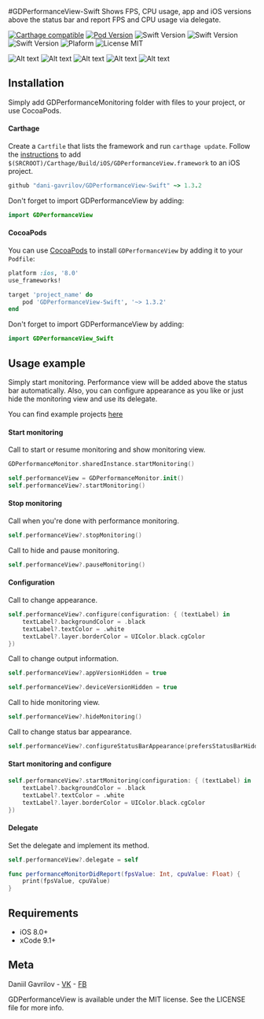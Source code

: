 #GDPerformanceView-Swift
Shows FPS, CPU usage, app and iOS versions above the status bar and report FPS and CPU usage via delegate.

[![Carthage compatible](https://img.shields.io/badge/Carthage-compatible-brightgreen.svg)](https://github.com/Carthage/Carthage) 
[![Pod Version](https://img.shields.io/badge/Pod-1.3.2-6193DF.svg)](https://cocoapods.org/)
![Swift Version](https://img.shields.io/badge/xCode-9.1+-blue.svg)
![Swift Version](https://img.shields.io/badge/iOS-8.0+-blue.svg) 
![Swift Version](https://img.shields.io/badge/Swift-4.0+-orange.svg)
![Plaform](https://img.shields.io/badge/Platform-iOS-lightgrey.svg)
![License MIT](https://img.shields.io/badge/License-MIT-lightgrey.svg) 

![Alt text](https://github.com/dani-gavrilov/GDPerformanceView-Swift/blob/master/performance_view.PNG?raw=true "Example PNG")
![Alt text](https://github.com/dani-gavrilov/GDPerformanceView-Swift/blob/master/performance_view_2.PNG?raw=true "Example PNG")
![Alt text](https://github.com/dani-gavrilov/GDPerformanceView-Swift/blob/master/performance_view_3.PNG?raw=true "Example PNG")
![Alt text](https://github.com/dani-gavrilov/GDPerformanceView-Swift/blob/master/performance_view_4.PNG?raw=true "Example PNG")
![Alt text](https://github.com/dani-gavrilov/GDPerformanceView-Swift/blob/master/performance_view_5.PNG?raw=true "Example PNG")

## Installation
Simply add GDPerformanceMonitoring folder with files to your project, or use CocoaPods.

#### Carthage
Create a `Cartfile` that lists the framework and run `carthage update`. Follow the [instructions](https://github.com/Carthage/Carthage#if-youre-building-for-ios) to add `$(SRCROOT)/Carthage/Build/iOS/GDPerformanceView.framework` to an iOS project.

```ruby
github "dani-gavrilov/GDPerformanceView-Swift" ~> 1.3.2
```
Don't forget to import GDPerformanceView by adding: 

```swift
import GDPerformanceView
```

#### CocoaPods
You can use [CocoaPods](http://cocoapods.org/) to install `GDPerformanceView` by adding it to your `Podfile`:

```ruby
platform :ios, '8.0'
use_frameworks!

target 'project_name' do
	pod 'GDPerformanceView-Swift', '~> 1.3.2'
end
```
Don't forget to import GDPerformanceView by adding: 

```swift
import GDPerformanceView_Swift
```

## Usage example

Simply start monitoring. Performance view will be added above the status bar automatically.
Also, you can configure appearance as you like or just hide the monitoring view and use its delegate.

You can find example projects [here](https://github.com/dani-gavrilov/GDPerformanceViewExamples)

#### Start monitoring

Call to start or resume monitoring and show monitoring view.

```swift
GDPerformanceMonitor.sharedInstance.startMonitoring()
```

```swift
self.performanceView = GDPerformanceMonitor.init()
self.performanceView?.startMonitoring()
```

#### Stop monitoring

Call when you're done with performance monitoring.

```swift
self.performanceView?.stopMonitoring()
```

Call to hide and pause monitoring.

```swift
self.performanceView?.pauseMonitoring()
```

#### Configuration

Call to change appearance.

```swift
self.performanceView?.configure(configuration: { (textLabel) in
	textLabel?.backgroundColor = .black
	textLabel?.textColor = .white
	textLabel?.layer.borderColor = UIColor.black.cgColor
})
```

Call to change output information.

```swift
self.performanceView?.appVersionHidden = true

self.performanceView?.deviceVersionHidden = true
```

Call to hide monitoring view.

```swift
self.performanceView?.hideMonitoring()
```

Call to change status bar appearance.

```swift
self.performanceView?.configureStatusBarAppearance(prefersStatusBarHidden: false, preferredStatusBarStyle: .lightContent)
```

#### Start monitoring and configure

```swift
self.performanceView?.startMonitoring(configuration: { (textLabel) in
	textLabel?.backgroundColor = .black
	textLabel?.textColor = .white
	textLabel?.layer.borderColor = UIColor.black.cgColor
})
```

#### Delegate

Set the delegate and implement its method.

```swift
self.performanceView?.delegate = self
```

```swift
func performanceMonitorDidReport(fpsValue: Int, cpuValue: Float) {
	print(fpsValue, cpuValue)
}
```

## Requirements
- iOS 8.0+
- xCode 9.1+


## Meta

Daniil Gavrilov - [VK](https://vk.com/dani_gavrilov) - [FB](https://www.facebook.com/danigavrilov)

GDPerformanceView is available under the MIT license. See the LICENSE file for more info.
